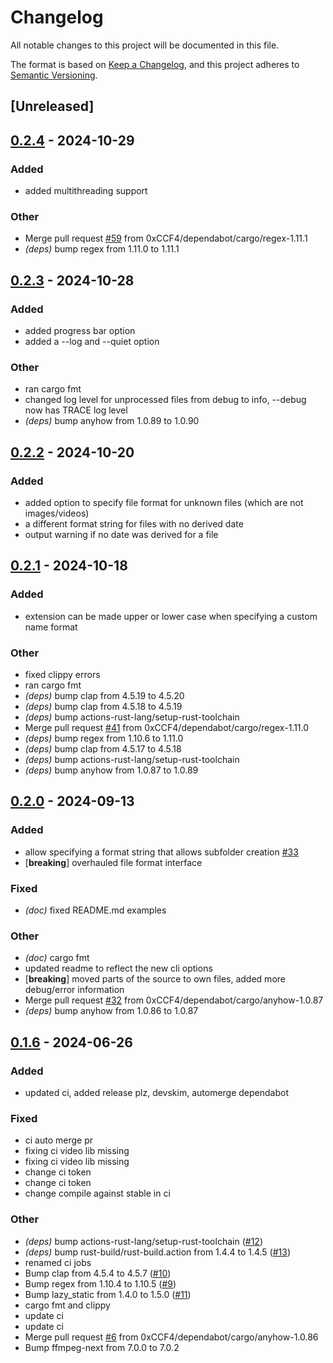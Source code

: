 # Changelog
All notable changes to this project will be documented in this file.

The format is based on [Keep a Changelog](https://keepachangelog.com/en/1.0.0/),
and this project adheres to [Semantic Versioning](https://semver.org/spec/v2.0.0.html).

## [Unreleased]

## [0.2.4](https://github.com/0xCCF4/PhotoSort/compare/v0.2.3...v0.2.4) - 2024-10-29

### Added

- added multithreading support

### Other

- Merge pull request [#59](https://github.com/0xCCF4/PhotoSort/pull/59) from 0xCCF4/dependabot/cargo/regex-1.11.1
- *(deps)* bump regex from 1.11.0 to 1.11.1

## [0.2.3](https://github.com/0xCCF4/PhotoSort/compare/v0.2.2...v0.2.3) - 2024-10-28

### Added

- added progress bar option
- added a --log and --quiet option

### Other

- ran cargo fmt
- changed log level for unprocessed files from debug to info, --debug now has TRACE log level
- *(deps)* bump anyhow from 1.0.89 to 1.0.90

## [0.2.2](https://github.com/0xCCF4/PhotoSort/compare/v0.2.1...v0.2.2) - 2024-10-20

### Added

- added option to specify file format for unknown files (which are not images/videos)
- a different format string for files with no derived date
- output warning if no date was derived for a file

## [0.2.1](https://github.com/0xCCF4/PhotoSort/compare/v0.2.0...v0.2.1) - 2024-10-18

### Added

- extension can be made upper or lower case when specifying a custom name format

### Other

- fixed clippy errors
- ran cargo fmt
- *(deps)* bump clap from 4.5.19 to 4.5.20
- *(deps)* bump clap from 4.5.18 to 4.5.19
- *(deps)* bump actions-rust-lang/setup-rust-toolchain
- Merge pull request [#41](https://github.com/0xCCF4/PhotoSort/pull/41) from 0xCCF4/dependabot/cargo/regex-1.11.0
- *(deps)* bump regex from 1.10.6 to 1.11.0
- *(deps)* bump clap from 4.5.17 to 4.5.18
- *(deps)* bump actions-rust-lang/setup-rust-toolchain
- *(deps)* bump anyhow from 1.0.87 to 1.0.89

## [0.2.0](https://github.com/0xCCF4/PhotoSort/compare/v0.1.6...v0.2.0) - 2024-09-13

### Added

- allow specifying a format string that allows subfolder creation [#33](https://github.com/0xCCF4/PhotoSort/pull/33)
- [**breaking**] overhauled file format interface

### Fixed

- *(doc)* fixed README.md examples

### Other

- *(doc)* cargo fmt
- updated readme to reflect the new cli options
- [**breaking**] moved parts of the source to own files, added more debug/error information
- Merge pull request [#32](https://github.com/0xCCF4/PhotoSort/pull/32) from 0xCCF4/dependabot/cargo/anyhow-1.0.87
- *(deps)* bump anyhow from 1.0.86 to 1.0.87

## [0.1.6](https://github.com/0xCCF4/PhotoSort/compare/v0.1.5...v0.1.6) - 2024-06-26

### Added
- updated ci, added release plz, devskim, automerge dependabot

### Fixed
- ci auto merge pr
- fixing ci video lib missing
- fixing ci video lib missing
- change ci token
- change ci token
- change compile against stable in ci

### Other
- *(deps)* bump actions-rust-lang/setup-rust-toolchain ([#12](https://github.com/0xCCF4/PhotoSort/pull/12))
- *(deps)* bump rust-build/rust-build.action from 1.4.4 to 1.4.5 ([#13](https://github.com/0xCCF4/PhotoSort/pull/13))
- renamed ci jobs
- Bump clap from 4.5.4 to 4.5.7 ([#10](https://github.com/0xCCF4/PhotoSort/pull/10))
- Bump regex from 1.10.4 to 1.10.5 ([#9](https://github.com/0xCCF4/PhotoSort/pull/9))
- Bump lazy_static from 1.4.0 to 1.5.0 ([#11](https://github.com/0xCCF4/PhotoSort/pull/11))
- cargo fmt and clippy
- update ci
- update ci
- Merge pull request [#6](https://github.com/0xCCF4/PhotoSort/pull/6) from 0xCCF4/dependabot/cargo/anyhow-1.0.86
- Bump ffmpeg-next from 7.0.0 to 7.0.2
